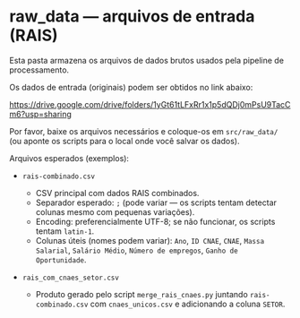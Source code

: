 # raw_data — arquivos de entrada (RAIS)

Esta pasta armazena os arquivos de dados brutos usados pela pipeline de processamento.

Os dados de entrada (originais) podem ser obtidos no link abaixo:

https://drive.google.com/drive/folders/1yGt61tLFxRr1x1p5dQDj0mPsU9TacCm6?usp=sharing

Por favor, baixe os arquivos necessários e coloque-os em `src/raw_data/` (ou aponte os scripts para o local onde você salvar os dados).

Arquivos esperados (exemplos):

- `rais-combinado.csv`
	- CSV principal com dados RAIS combinados.
	- Separador esperado: `;` (pode variar — os scripts tentam detectar colunas mesmo com pequenas variações).
	- Encoding: preferencialmente UTF-8; se não funcionar, os scripts tentam `latin-1`.
	- Colunas úteis (nomes podem variar): `Ano`, `ID CNAE`, `CNAE`, `Massa Salarial`, `Salário Médio`, `Número de empregos`, `Ganho de Oportunidade`.

- `rais_com_cnaes_setor.csv`
	- Produto gerado pelo script `merge_rais_cnaes.py` juntando `rais-combinado.csv` com `cnaes_unicos.csv` e adicionando a coluna `SETOR`.
